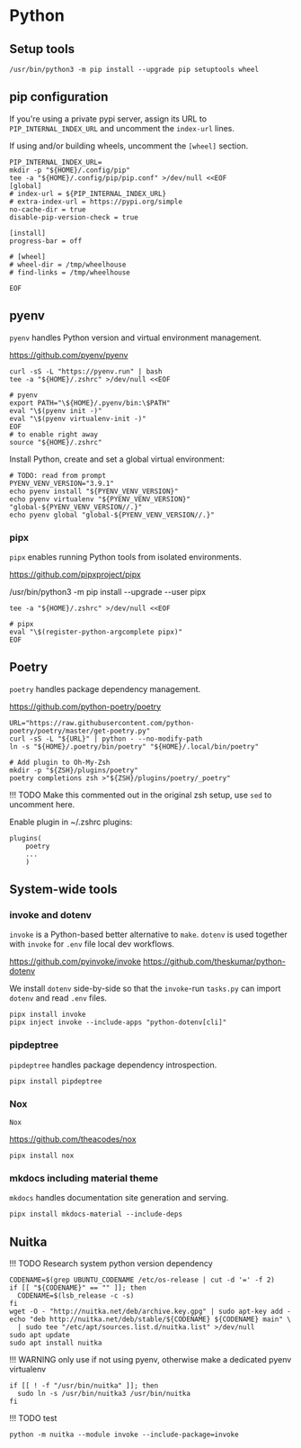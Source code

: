 # Python

## Setup tools

```shell
/usr/bin/python3 -m pip install --upgrade pip setuptools wheel
```

## pip configuration

If you're using a private pypi server, assign its URL to `PIP_INTERNAL_INDEX_URL`
and uncomment the `index-url` lines.

If using and/or building wheels, uncomment the `[wheel]` section.

```shell
PIP_INTERNAL_INDEX_URL=
mkdir -p "${HOME}/.config/pip"
tee -a "${HOME}/.config/pip/pip.conf" >/dev/null <<EOF
[global]
# index-url = ${PIP_INTERNAL_INDEX_URL}
# extra-index-url = https://pypi.org/simple
no-cache-dir = true
disable-pip-version-check = true

[install]
progress-bar = off

# [wheel]
# wheel-dir = /tmp/wheelhouse
# find-links = /tmp/wheelhouse

EOF
```

## pyenv

`pyenv` handles Python version and virtual environment management.

<https://github.com/pyenv/pyenv>

```shell
curl -sS -L "https://pyenv.run" | bash
tee -a "${HOME}/.zshrc" >/dev/null <<EOF

# pyenv
export PATH="\${HOME}/.pyenv/bin:\$PATH"
eval "\$(pyenv init -)"
eval "\$(pyenv virtualenv-init -)"
EOF
# to enable right away
source "${HOME}/.zshrc"
```

Install Python, create and set a global virtual environment:

```shell
# TODO: read from prompt
PYENV_VENV_VERSION="3.9.1"
echo pyenv install "${PYENV_VENV_VERSION}"
echo pyenv virtualenv "${PYENV_VENV_VERSION}" "global-${PYENV_VENV_VERSION//.}"
echo pyenv global "global-${PYENV_VENV_VERSION//.}"
```

### pipx

`pipx` enables running Python tools from isolated environments.

<https://github.com/pipxproject/pipx>

/usr/bin/python3 -m pip install --upgrade --user pipx

```shell
tee -a "${HOME}/.zshrc" >/dev/null <<EOF

# pipx
eval "\$(register-python-argcomplete pipx)"
EOF
```

## Poetry

`poetry` handles package dependency management.

<https://github.com/python-poetry/poetry>

```shell
URL="https://raw.githubusercontent.com/python-poetry/poetry/master/get-poetry.py"
curl -sS -L "${URL}" | python - --no-modify-path
ln -s "${HOME}/.poetry/bin/poetry" "${HOME}/.local/bin/poetry"

# Add plugin to Oh-My-Zsh
mkdir -p "${ZSH}/plugins/poetry"
poetry completions zsh >"${ZSH}/plugins/poetry/_poetry"
```

!!! TODO
    Make this commented out in the original zsh setup, use `sed` to uncomment here.

Enable plugin in ~/.zshrc plugins:

```shell
plugins(
    poetry
    ...
    )
```

## System-wide tools

### invoke and dotenv

`invoke` is a Python-based better alternative to `make`.
`dotenv` is used together with `invoke` for `.env` file local dev workflows.

<https://github.com/pyinvoke/invoke>
<https://github.com/theskumar/python-dotenv>

We install `dotenv` side-by-side so that the `invoke`-run `tasks.py`
can import `dotenv` and read `.env` files.

```shell
pipx install invoke
pipx inject invoke --include-apps "python-dotenv[cli]"
```

### pipdeptree

`pipdeptree` handles package dependency introspection.

```shell
pipx install pipdeptree
```

### Nox

`Nox` 

<https://github.com/theacodes/nox>

```shell
pipx install nox
```

### mkdocs including material theme

`mkdocs` handles documentation site generation and serving.

```shell
pipx install mkdocs-material --include-deps
```

## Nuitka

!!! TODO
    Research system python version dependency

```shell
CODENAME=$(grep UBUNTU_CODENAME /etc/os-release | cut -d '=' -f 2)
if [[ "${CODENAME}" == "" ]]; then
  CODENAME=$(lsb_release -c -s)
fi
wget -O - "http://nuitka.net/deb/archive.key.gpg" | sudo apt-key add -
echo "deb http://nuitka.net/deb/stable/${CODENAME} ${CODENAME} main" \
  | sudo tee "/etc/apt/sources.list.d/nuitka.list" >/dev/null
sudo apt update
sudo apt install nuitka
```

!!! WARNING
    only use if not using pyenv, otherwise make a dedicated pyenv virtualenv

```shell
if [[ ! -f "/usr/bin/nuitka" ]]; then
  sudo ln -s /usr/bin/nuitka3 /usr/bin/nuitka
fi
```

!!! TODO
    test

```shell
python -m nuitka --module invoke --include-package=invoke
```

